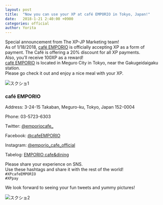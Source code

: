 ```yaml
---
layout: post
title:  "Now you can use your XP at café EMPORIO in Tokyo, Japan!"
date:   2018-1-21 2:40:00 +0900
categories: official
author: Yorita
---  
```

Special announcement from The XP-JP Marketing team!  
As of 1/18/2018, [café EMPORIO](http://emporio.tv/index.html) is officially accepting XP as a form of payment. 
The Café is offering a 20% discount for all XP payments.  
Also, you’ll receive 100XP as a reward!  
[café EMPORIO](http://emporio.tv/index.html) is located in Meguro City in Tokyo, near the Gakugeidaigaku station.  
Please go check it out and enjoy a nice meal with your XP.  

![スクショ1]({{site.baseurl}}/images/2018/01/EMPORIO2.jpg)  

### café EMPORIO  

Address: 3-24-15 Takaban, Meguro-ku, Tokyo, Japan 152-0004  

Phone: 03-5723-6303   

Twitter: [@emporiocafe_](https://twitter.com/emporiocafe_) 

Facebook: [@cafeEMPORIO](https://www.facebook.com/cafeEMPORIO/)  

Instagram: [@emporio_cafe_official](https://www.instagram.com/emporio_cafe_official/)  

Tabelog: [EMPORIO cafe&dining](https://tabelog.com/tokyo/A1317/A131702/13024758/)  


Please share your experience on SNS.  
Use these hashtags and share it with the rest of the world!  
`#XPcafeEMPORIO`  
`#XPpay`  

We look forward to seeing your fun tweets and yummy pictures!  

![スクショ2]({{site.baseurl}}/images/2018/01/EMPORIO6.jpg)  
